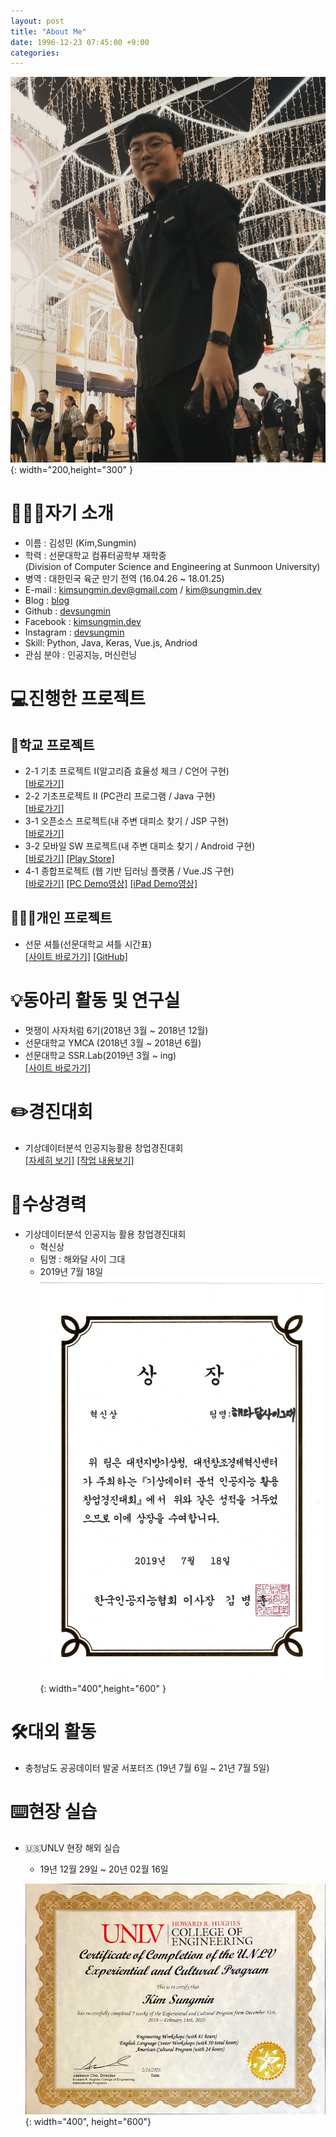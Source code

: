 ```yaml
---
layout: post
title: "About Me"
date: 1996-12-23 07:45:00 +9:00
categories:
---
```


![myimg](/img/my_img.jpg){: width="200,height="300" }

# 🧑🏻‍💻자기 소개

- 이름 : 김성민 (Kim,Sungmin)
- 학력 : 선문대학교 컴퓨터공학부 재학중<br>(Division of Computer Science and Engineering at Sunmoon University)
- 병역 : 대한민국 육군 만기 전역 (16.04.26 ~ 18.01.25)
- E-mail : kimsungmin.dev@gmail.com / kim@sungmin.dev
- Blog : [blog](https://blog.sungmin.dev)
- Github : [devsungmin](https://www.github.com/devsungmin)
- Facebook : [kimsungmin.dev](https://www.facebook.com/kimsungmin.dev)
- Instagram : [devsungmin](https://www.instagram.com/devsungmin/?hl=ko)
- Skill: Python, Java, Keras, Vue.js, Andriod
- 관심 분야 : 인공지능, 머신런닝

# 💻진행한 프로젝트

## 🏫학교 프로젝트

- 2-1 기초 프로젝트 I(알고리즘 효율성 체크 / C언어 구현)<br>
  [[바로가기]](https://github.com/devsungmin/Sort-Algorithm-Project)
- 2-2 기초프로젝트 II (PC관리 프로그램 / Java 구현)<br>
  [[바로가기]](https://github.com/devsungmin/PC-Management-System)
- 3-1 오픈소스 프로젝트(내 주변 대피소 찾기 / JSP 구현)<br>
  [[바로가기]](https://github.com/devsungmin/OSS-Team)
- 3-2 모바일 SW 프로젝트(내 주변 대피소 찾기 / Android 구현)<br>
  [[바로가기]](https://github.com/devsungmin/Mobile-SW-Project)
  [[Play Store]](https://play.google.com/store/apps/details?id=dev.sungmin.Shelter)
- 4-1 종합프로젝트 (웹 기반 딥러닝 플랫폼 / Vue.JS 구현)<br>
  [[바로가기]](https://github.com/DeepBl0ck/DeepBlock)
  [[PC Demo영상]](https://youtu.be/hX2Tywj8B7U)
  [[iPad Demo영상]](https://youtu.be/-sqbHEza1PY)

## 🧑🏻‍💻개인 프로젝트

- 선문 셔틀(선문대학교 셔틀 시간표)<br>
  [[사이트 바로가기]](https://smbus.sungmin.dev)
  [[GitHub]](https://github.com/Sunmoonbus/sunmoonbus.github.io)

# 💡동아리 활동 및 연구실

- 멋쟁이 사자처럼 6기(2018년 3월 ~ 2018년 12월)
- 선문대학교 YMCA (2018년 3월 ~ 2018년 6월)
- 선문대학교 SSR.Lab(2019년 3월 ~ ing)<br>
  [[사이트 바로가기]](https://sites.google.com/view/sunmmon-ssrlab/)

# ✏️경진대회

- 기상데이터분석 인공지능활용 창업경진대회<br>
  [[자세히 보기]](https://sapiensteam.com/bbs/event/bbsDetail.do?bbsSn=50)
  [[작업 내용보기]](https://github.com/devsungmin/Competition/tree/master/%EA%B8%B0%EC%83%81%EB%8D%B0%EC%9D%B4%ED%84%B0%EB%B6%84%EC%84%9D%20%EC%9D%B8%EA%B3%B5%EC%A7%80%EB%8A%A5%ED%99%9C%EC%9A%A9%20%EC%B0%BD%EC%97%85%EA%B2%BD%EC%A7%84%EB%8C%80%ED%9A%8C%20)

# 🏅수상경력

- 기상데이터분석 인공지능 활용 창업경진대회
  - 혁신상
  - 팀명 : 해와달 사이 그대
  - 2019년 7월 18일
    ![awardimg](/img/weather_data.jpeg){: width="400",height="600" }

# 🛠대외 활동

- 충청남도 공공데이터 발굴 서포터즈 (19년 7월 6일 ~ 21년 7월 5일)

# ⌨️현장 실습

- 🇺🇸UNLV 현장 해외 실습

  - 19년 12월 29일 ~ 20년 02월 16일

  ![Certificates](/img/UNLV.JPG){: width="400", height="600"}
